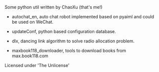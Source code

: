 Some python util written by ChaoXu (that's me!)

* autochat_en, auto chat robot implemented based on pyaiml and could be used on WeChat.

* updateConf, python based configuration database.

* dlx, dancing link algorithm to solve radio allocation problem. 

* maxbook118_downloader, tools to download books from max.book118.com

Licensed under 'The Unlicense'
